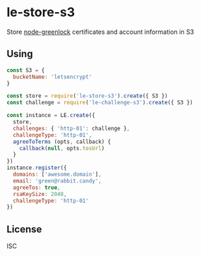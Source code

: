 # le-store-s3

Store [node-greenlock](https://git.coolaj86.com/coolaj86/greenlock.js) certificates and account information in S3

## Using

```js
const S3 = {
  bucketName: 'letsencrypt'
}

const store = require('le-store-s3').create({ S3 })
const challenge = require('le-challenge-s3').create({ S3 })

const instance = LE.create({
  store,
  challenges: { 'http-01': challenge },
  challengeType: 'http-01',
  agreeToTerms (opts, callback) {
    callback(null, opts.tosUrl)
  }
})
instance.register({
  domains: ['awesome.domain'],
  email: 'green@rabbit.candy',
  agreeTos: true,
  rsaKeySize: 2048,
  challengeType: 'http-01'
})
```

## License

ISC
